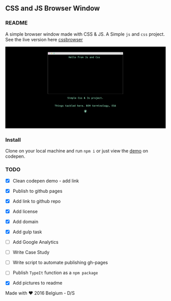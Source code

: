 ## CSS and JS Browser Window

### README

A simple browser window made with CSS &amp; JS. A Simple `js` and `css` project. See the live version here [cssbrowser](http://cssbrowser.site)

![browserWindow screenshot](src/img/browserWindow.png)

### Install
 Clone on your local machine and run `npm i` or just view the [demo](https://codepen.io/intercoder/pen/84fe8fb5d06335fc1ed0d084474e9aa0) on codepen.

### TODO
- [x] Clean codepen demo - add link
- [x] Publish to github pages
- [x] Add link to github repo
- [x] Add license
- [x] Add domain
- [x] Add gulp task
- [ ] Add Google Analytics
- [ ] Write Case Study
- [ ] Write script to automate publishing gh-pages
- [ ] Publish `TypeIt` function as a `npm package`
- [x] Add pictures to readme


Made with ❤ 2016 Belgium - D/S
